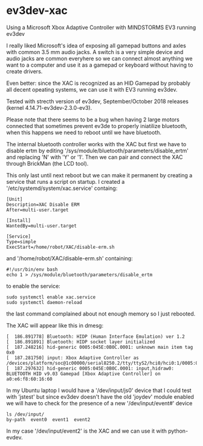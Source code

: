 # ev3dev-xac
Using a Microsoft Xbox Adaptive Controller with MINDSTORMS EV3 running ev3dev

I really liked Microsoft's idea of exposing all gamepad buttons and axles with common 3.5 mm audio jacks. A switch is a very simple device and audio jacks are common everyhere so we can connect almost anything we want to a computer and use it as a gamepad or keyboard without having to create drivers.

Even better: since the XAC is recognized as an HID Gamepad by probably all decent opeating systems, we can use it with EV3 running ev3dev.

Tested with strecth version of ev3dev, September/October 2018 releases (kernel 4.14.71-ev3dev-2.3.0-ev3).

Please note that there seems to be a bug when having 2 large motors connected that sometimes prevent ev3de to properly iniatilize bluetooth, when this happens we need to reboot until we have bluetooth.

The internal bluetooth controller works with the XAC but first we have to disable ertm by editing '/sys/module/bluetooth/parameters/disable_ertm' and replacing 'N' with 'Y' or '1'. Then we can pair and connect the XAC through BrickMan (the LCD tool).

This only last until next reboot but we can make it permanent by creating a service that runs a script on startup. I created a '/etc/systemd/system/xac.service' containg:

```
[Unit]
Description=XAC Disable ERM
After=multi-user.target

[Install]
WantedBy=multi-user.target

[Service]
Type=simple
ExecStart=/home/robot/XAC/disable-erm.sh
```

and '/home/robot/XAC/disable-erm.sh' containing:

```
#!/usr/bin/env bash
echo 1 > /sys/module/bluetooth/parameters/disable_ertm
```

to enable the service:

```
sudo systemctl enable xac.service
sudo systemctl daemon-reload
```

the last command complained about not enough memory so I just rebooted.

The XAC will appear like this in dmesg:

```
[  186.891778] Bluetooth: HIDP (Human Interface Emulation) ver 1.2
[  186.891891] Bluetooth: HIDP socket layer initialized
[  187.248216] hid-generic 0005:045E:0B0C.0001: unknown main item tag 0x0
[  187.281750] input: Xbox Adaptive Controller as /devices/platform/soc@1c00000/serial8250.2/tty/ttyS2/hci0/hci0:1/0005:045E:0B0C.0001/input/input2
[  187.297632] hid-generic 0005:045E:0B0C.0001: input,hidraw0: BLUETOOTH HID v9.03 Gamepad [Xbox Adaptive Controller] on a0:e6:f8:60:16:60
```

In my Ubuntu laptop I would have a '/dev/input/js0' device that I could test with 'jstest' but since ev3dev doesn't have the old 'joydev' module enabled we will have to check for the presence of a new '/dev/input/event#' device

```
ls /dev/input/
by-path  event0  event1  event2
```

In my case '/dev/input/event2' is the XAC and we can use it with python-evdev.



